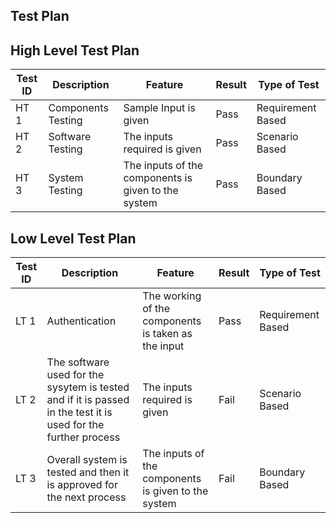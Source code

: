 ## Test Plan

## High Level Test Plan

| Test ID | Description |Feature | Result | Type of Test
|--|--|--|--|--|
| HT 1 | Components Testing | Sample Input is given  | Pass | Requirement Based 
| HT 2 | Software Testing | The inputs required is given | Pass | Scenario Based 
| HT 3 | System Testing | The inputs of the components is given to the system | Pass | Boundary Based 


## Low Level Test Plan 

| Test ID | Description |Feature| Result | Type of Test
|--|--|--|--|--|
| LT 1 | Authentication | The working of the components is taken as the input | Pass | Requirement Based 
| LT 2 | The software used for the sysytem is tested and if it is passed in the test it is used for the further process | The inputs required is given | Fail | Scenario Based 
| LT 3 | Overall system is tested and then it is approved for the next process | The inputs of the components is given to the system | Fail | Boundary Based 
